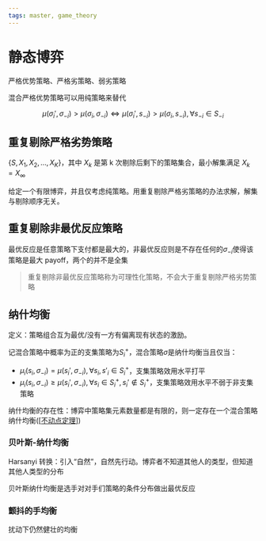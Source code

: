 ```yaml
---
tags: master, game_theory
---
```


# 静态博弈

严格优势策略、严格劣策略、弱劣策略

混合严格优势策略可以用纯策略来替代

$$
\mu(\sigma_i',\sigma_{-i})\gt \mu(\sigma_i, \sigma_{-i})\Leftrightarrow\mu(\sigma_i',s_{-i})\gt \mu(\sigma_i, s_{-i}), \forall s_{-i} \in S_{-i}
$$

## 重复剔除严格劣势策略

$\{ S, X_1,X_2,\dots,X_K \}$，其中 $X_k$ 是第 k 次剔除后剩下的策略集合，最小解集满足 $X_k=X_\infty$

给定一个有限博弈，并且仅考虑纯策略。用重复剔除严格劣策略的办法求解，解集与剔除顺序无关。

## 重复剔除非最优反应策略

最优反应是任意策略下支付都是最大的，非最优反应则是不存在任何的$\sigma_{-i}$使得该策略是最大 payoff，两个的并不是全集

> 重复剔除非最优反应策略称为可理性化策略，不会大于重复剔除严格劣势策略

## 纳什均衡

定义：策略组合互为最优/没有一方有偏离现有状态的激励。

记混合策略中概率为正的支集策略为$S^+_i$，混合策略$\sigma$是纳什均衡当且仅当：

- $\mu_i(s_i,\sigma_{-i})=\mu(s_i',\sigma_{-i}),\forall s_i,s'_i\in S_i^+$，支集策略效用水平打平
- $\mu_i(s_i,\sigma_{-i})\ge\mu(s_i',\sigma_{-i}),\forall s_i\in S_i^+,s_i'\notin S_i^+$，支集策略效用水平不弱于非支集策略

纳什均衡的存在性：博弈中策略集元素数量都是有限的，则一定存在一个混合策略纳什均衡([[不动点定理]])

### 贝叶斯-纳什均衡

Harsanyi 转换：引入“自然”，自然先行动。博弈者不知道其他人的类型，但知道其他人类型的分布

贝叶斯纳什均衡是选手对对手们策略的条件分布做出最优反应

### 颤抖的手均衡

扰动下仍然健壮的均衡

[//begin]: # "Autogenerated link references for markdown compatibility"
[不动点定理]: 不动点定理.md "不动点定理"
[//end]: # "Autogenerated link references"
